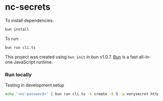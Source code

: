 # nc-secrets

To install dependencies:

```bash
bun install
```

To run:

```bash
bun run cli.ts
```

This project was created using `bun init` in bun v1.0.7. [Bun](https://bun.sh) is a fast all-in-one JavaScript runtime.

### Run locally

Testing in development setup
```sh
echo '<nc-password>' | bun run cli.ts -k create -E 5 -p verysecret http://localhost:8210 <nc-user> <(echo 'mysecret')
```
